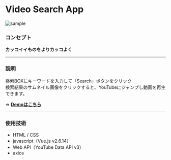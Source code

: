 # Video Search App

![sample](https://user-images.githubusercontent.com/81360876/123601624-dcd76480-d832-11eb-8778-14e4b4b12ec7.jpg)

### コンセプト
**カッコイイものをよりカッコよく**

---
### 説明
検索BOXにキーワードを入力して「Search」ボタンをクリック  
検索結果のサムネイル画像をクリックすると、YouTubeにジャンプし動画を再生できます。

⇒ [**Demoはこちら**](https://user-images.githubusercontent.com/81360876/125189850-2c775080-e275-11eb-8fc3-903ce9a30839.gif)

---
### 使用技術
- HTML / CSS
- javascript（Vue.js v2.6.14）
- Web API（YouTube Data API v3）
- axios
